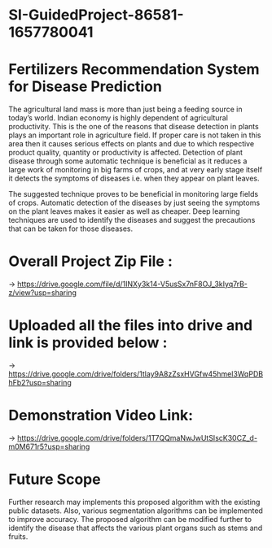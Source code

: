# SI-GuidedProject-86581-1657780041
# Fertilizers Recommendation System for Disease Prediction
The agricultural land mass is more than just being a feeding source in today’s world. Indian economy is highly dependent of agricultural productivity. This is the one of the reasons that disease detection in plants plays an important role in agriculture field. If proper care is not taken in this area then it causes serious effects on plants and due to which respective product quality, quantity or productivity is affected. Detection of plant disease through some automatic technique is beneficial as it reduces a large work of monitoring in big farms of crops, and at very early stage itself it detects the symptoms of diseases i.e. when they appear on plant leaves. 

The suggested technique proves to be beneficial in monitoring large fields of crops. Automatic detection of the diseases by just seeing the symptoms on the plant leaves makes it easier as well as cheaper. Deep learning techniques are used to identify the diseases and suggest the precautions that can be taken for those diseases. 

# Overall Project Zip File :
-> https://drive.google.com/file/d/1INXy3k14-V5usSx7nF8OJ_3kIyq7rB-z/view?usp=sharing

# Uploaded all the files into drive and link is provided below :
-> https://drive.google.com/drive/folders/1tlay9A8zZsxHVGfw45hmel3WqPDBhFb2?usp=sharing

# Demonstration Video Link:
-> https://drive.google.com/drive/folders/1T7QQmaNwJwUtSIscK30CZ_d-m0M671r5?usp=sharing

# Future Scope
Further research may implements this proposed algorithm with the existing public datasets. Also, various segmentation algorithms can be implemented to improve accuracy. The proposed algorithm can be modified further to identify the disease that affects the various plant organs such as stems and fruits.
